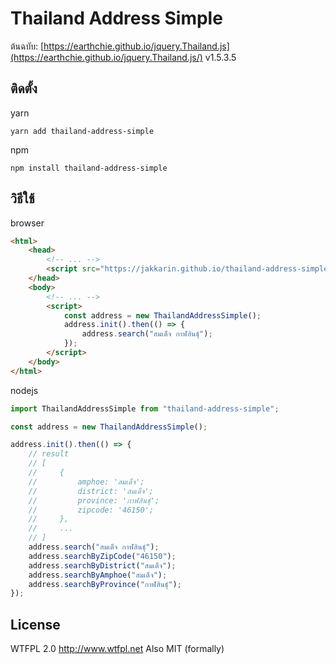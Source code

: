# Thailand Address Simple

ต้นฉบับ: [https://earthchie.github.io/jquery.Thailand.js](https://earthchie.github.io/jquery.Thailand.js/) v1.5.3.5

## ติดตั้ง

yarn

```shell
yarn add thailand-address-simple
```

npm

```shell
npm install thailand-address-simple
```

## วิธีใช้

browser

```html
<html>
    <head>
        <!-- ... -->
        <script src="https://jakkarin.github.io/thailand-address-simple/dist/bundle.umd.js"></script>
    </head>
    <body>
        <!-- ... -->
        <script>
            const address = new ThailandAddressSimple();
            address.init().then(() => {
                address.search("สมเด็จ กาฬสินธุ์");
            });
        </script>
    </body>
</html>
```

nodejs

```typescript
import ThailandAddressSimple from "thailand-address-simple";

const address = new ThailandAddressSimple();

address.init().then(() => {
    // result
    // [
    //     {
    //         amphoe: 'สมเด็จ';
    //         district: 'สมเด็จ';
    //         province: 'กาฬสินธุ์';
    //         zipcode: '46150';
    //     },
    //     ...
    // ]
    address.search("สมเด็จ กาฬสินธุ์");
    address.searchByZipCode("46150");
    address.searchByDistrict("สมเด็จ");
    address.searchByAmphoe("สมเด็จ");
    address.searchByProvince("กาฬสินธุ์");
});
```

## License

WTFPL 2.0 http://www.wtfpl.net
Also MIT (formally)
